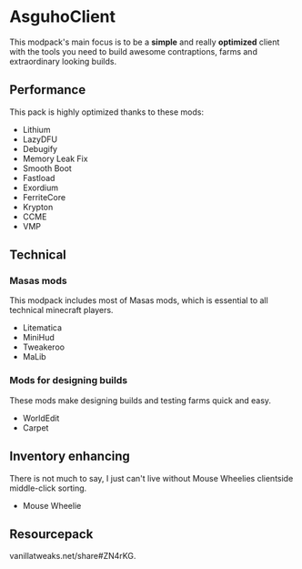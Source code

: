 # AsguhoClient
This modpack's main focus is to be a **simple** and really **optimized** client with the tools you need to build awesome contraptions, farms and extraordinary looking builds.
## Performance
This pack is highly optimized thanks to these mods:

- Lithium
- LazyDFU
- Debugify
- Memory Leak Fix
- Smooth Boot
- Fastload
- Exordium
- FerriteCore
- Krypton
- CCME
- VMP
## Technical
### Masas mods
This modpack includes most of Masas mods, which is essential to all technical minecraft players.

- Litematica
- MiniHud
- Tweakeroo
- MaLib
### Mods for designing builds
These mods make designing builds and testing farms quick and easy.

- WorldEdit
- Carpet
## Inventory enhancing
There is not much to say, I just can't live without Mouse Wheelies clientside middle-click sorting.

- Mouse Wheelie
## Resourcepack
vanillatweaks.net/share#ZN4rKG.
